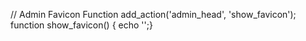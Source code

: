 // Admin Favicon Function
add_action('admin_head', 'show_favicon');
function show_favicon() {
echo '<link href="ADD YOUR FAVICON LINK HERE" rel="icon" type="image/x-icon">';}
